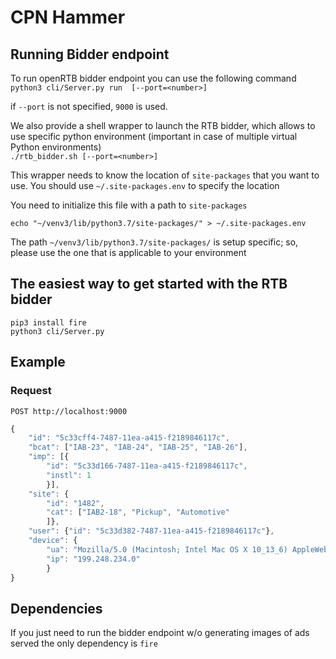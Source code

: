 # CPN Hammer

## Running Bidder endpoint

To run openRTB bidder endpoint you can use the following command <br>
`python3 cli/Server.py run  [--port=<number>]`

if `--port` is not specified, `9000` is used.

We also provide a shell wrapper to launch the RTB bidder, which allows to use specific python environment 
(important in case of multiple virtual Python environments)<br>
`./rtb_bidder.sh [--port=<number>]`

This wrapper needs to know the location of `site-packages` that you want to use.  You should use `~/.site-packages.env`
to specify the location

You need to initialize this file with a path to `site-packages`<br>

`echo "~/venv3/lib/python3.7/site-packages/" > ~/.site-packages.env`

The path `~/venv3/lib/python3.7/site-packages/` is setup specific; so, please use the one that is applicable to your environment

## The easiest way to get started with the RTB bidder
```shell script
pip3 install fire
python3 cli/Server.py 
```

## Example
### Request
`POST http://localhost:9000` <br>
```javascript
{
    "id": "5c33cff4-7487-11ea-a415-f2189846117c", 
    "bcat": ["IAB-23", "IAB-24", "IAB-25", "IAB-26"], 
    "imp": [{
        "id": "5c33d166-7487-11ea-a415-f2189846117c", 
        "instl": 1
        }], 
    "site": {
        "id": "1482", 
        "cat": ["IAB2-18", "Pickup", "Automotive"
        ]}, 
    "user": {"id": "5c33d382-7487-11ea-a415-f2189846117c"}, 
    "device": {
        "ua": "Mozilla/5.0 (Macintosh; Intel Mac OS X 10_13_6) AppleWebKit/537.36 (KHTML, like Gecko) Chrome/80.0.3987.162 Safari/537.36", 
        "ip": "199.248.234.0"
        }
}
```

## Dependencies
If you just need to run the bidder endpoint w/o generating images of ads served the only dependency is `fire` <br>


